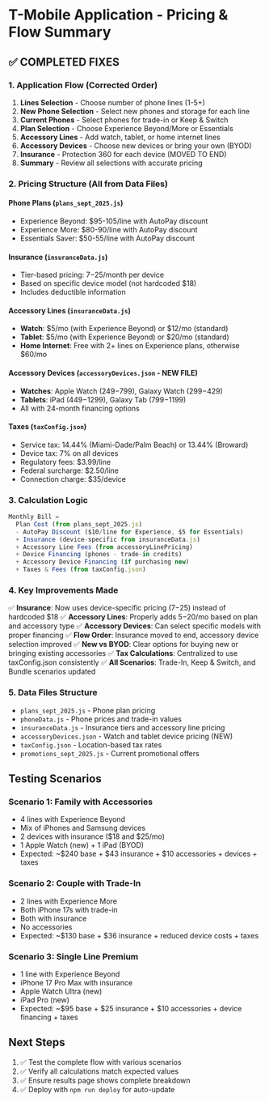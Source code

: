 # T-Mobile Application - Pricing & Flow Summary

## ✅ COMPLETED FIXES

### 1. **Application Flow (Corrected Order)**
1. **Lines Selection** - Choose number of phone lines (1-5+)
2. **New Phone Selection** - Select new phones and storage for each line
3. **Current Phones** - Select phones for trade-in or Keep & Switch
4. **Plan Selection** - Choose Experience Beyond/More or Essentials
5. **Accessory Lines** - Add watch, tablet, or home internet lines
6. **Accessory Devices** - Choose new devices or bring your own (BYOD)
7. **Insurance** - Protection 360 for each device (MOVED TO END)
8. **Summary** - Review all selections with accurate pricing

### 2. **Pricing Structure (All from Data Files)**

#### Phone Plans (`plans_sept_2025.js`)
- Experience Beyond: $95-105/line with AutoPay discount
- Experience More: $80-90/line with AutoPay discount  
- Essentials Saver: $50-55/line with AutoPay discount

#### Insurance (`insuranceData.js`)
- Tier-based pricing: $7-$25/month per device
- Based on specific device model (not hardcoded $18)
- Includes deductible information

#### Accessory Lines (`insuranceData.js`)
- **Watch**: $5/mo (with Experience Beyond) or $12/mo (standard)
- **Tablet**: $5/mo (with Experience Beyond) or $20/mo (standard)
- **Home Internet**: Free with 2+ lines on Experience plans, otherwise $60/mo

#### Accessory Devices (`accessoryDevices.json` - NEW FILE)
- **Watches**: Apple Watch ($249-$799), Galaxy Watch ($299-$429)
- **Tablets**: iPad ($449-$1299), Galaxy Tab ($799-$1199)
- All with 24-month financing options

#### Taxes (`taxConfig.json`)
- Service tax: 14.44% (Miami-Dade/Palm Beach) or 13.44% (Broward)
- Device tax: 7% on all devices
- Regulatory fees: $3.99/line
- Federal surcharge: $2.50/line
- Connection charge: $35/device

### 3. **Calculation Logic**

```javascript
Monthly Bill = 
  Plan Cost (from plans_sept_2025.js)
  - AutoPay Discount ($10/line for Experience, $5 for Essentials)
  + Insurance (device-specific from insuranceData.js)
  + Accessory Line Fees (from accessoryLinePricing)
  + Device Financing (phones - trade-in credits)
  + Accessory Device Financing (if purchasing new)
  + Taxes & Fees (from taxConfig.json)
```

### 4. **Key Improvements Made**

✅ **Insurance**: Now uses device-specific pricing ($7-$25) instead of hardcoded $18
✅ **Accessory Lines**: Properly adds $5-$20/mo based on plan and accessory type
✅ **Accessory Devices**: Can select specific models with proper financing
✅ **Flow Order**: Insurance moved to end, accessory device selection improved
✅ **New vs BYOD**: Clear options for buying new or bringing existing accessories
✅ **Tax Calculations**: Centralized to use taxConfig.json consistently
✅ **All Scenarios**: Trade-In, Keep & Switch, and Bundle scenarios updated

### 5. **Data Files Structure**

- `plans_sept_2025.js` - Phone plan pricing
- `phoneData.js` - Phone prices and trade-in values
- `insuranceData.js` - Insurance tiers and accessory line pricing
- `accessoryDevices.json` - Watch and tablet device pricing (NEW)
- `taxConfig.json` - Location-based tax rates
- `promotions_sept_2025.js` - Current promotional offers

## Testing Scenarios

### Scenario 1: Family with Accessories
- 4 lines with Experience Beyond
- Mix of iPhones and Samsung devices
- 2 devices with insurance ($18 and $25/mo)
- 1 Apple Watch (new) + 1 iPad (BYOD)
- Expected: ~$240 base + $43 insurance + $10 accessories + devices + taxes

### Scenario 2: Couple with Trade-In
- 2 lines with Experience More
- Both iPhone 17s with trade-in
- Both with insurance
- No accessories
- Expected: ~$130 base + $36 insurance + reduced device costs + taxes

### Scenario 3: Single Line Premium
- 1 line with Experience Beyond
- iPhone 17 Pro Max with insurance
- Apple Watch Ultra (new)
- iPad Pro (new)
- Expected: ~$95 base + $25 insurance + $10 accessories + device financing + taxes

## Next Steps

1. ✅ Test the complete flow with various scenarios
2. ✅ Verify all calculations match expected values
3. ✅ Ensure results page shows complete breakdown
4. ✅ Deploy with `npm run deploy` for auto-update